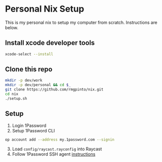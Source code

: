 # Personal Nix Setup

This is my personal nix to setup my computer from scratch.
Instructions are below.

## Install xcode developer tools

```bash
xcode-select --install
```

## Clone this repo

```bash
mkdir -p dev/work
mkdir -p dev/personal && cd $_
git clone https://github.com/rmgpinto/nix.git
cd nix
./setup.sh
```

## Setup
1. Login 1Password
2. Setup 1Password CLI
```bash
op account add --address my.1password.com --signin
```
3. Load `config/raycast.rayconfig` into Raycast
4. Follow 1Password SSH agent [instructions](https://developer.1password.com/docs/ssh/get-started#step-3-turn-on-the-1password-ssh-agent)
